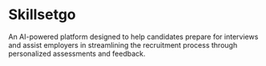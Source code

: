 # Skillsetgo
An AI-powered platform designed to help candidates prepare for interviews and assist employers in streamlining the recruitment process through personalized assessments and feedback.
